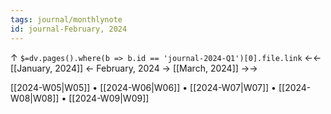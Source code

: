 ```yaml
---
tags: journal/monthlynote
id: journal-February, 2024
---
```

↑ `$=dv.pages().where(b => b.id == 'journal-2024-Q1')[0].file.link`
←← [[January, 2024]] ← February, 2024 → [[March, 2024]] →→

[[2024-W05|W05]] • [[2024-W06|W06]] • [[2024-W07|W07]] • [[2024-W08|W08]] • [[2024-W09|W09]]